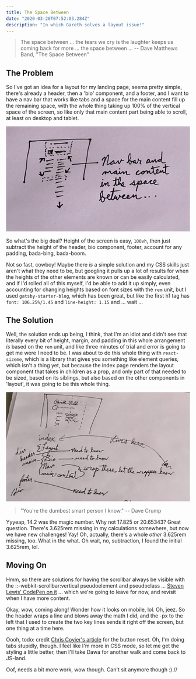 ```yaml
---
title: The Space Between
date: "2020-03-20T07:52:03.284Z"
description: "In which Gareth solves a layout issue!"
---
```


> The space between ... the tears we cry is the laughter keeps us coming back for more ... the space between ... -- Dave Matthews Band, "The Space Between"

## The Problem

So I've got an idea for a layout for my landing page, seems pretty simple, there's already a header, then a 'bio' component, and a footer, and I want to have a nav bar that works like tabs and a space for the main content fill up the remaining space, with the whole thing taking up 100% of the vertical space of the screen, so like only that main content part being able to scroll, at least on desktop and tablet.

![Simple diagram of the desired layout](./the-space-between.jpg)

So what's the big deal? Height of the screen is easy, `100vh`, then just subtract the height of the header, bio component, footer, account for any padding, bada-bing, bada-boom.

Not so fast, cowboy! Maybe there _is_ a simple solution and my CSS skills just aren't what they need to be, but googling it pulls up a lot of results for when the heights of the other elements are known or can be easily calculated, and if I'd rolled all of this myself, I'd be able to add it up simply, even accounting for changing heights based on font sizes with the `rem` unit, but I used `gatsby-starter-blog`, which has been great, but like the first h1 tag has `font: 106.25%/1.45` and `line-height: 1.15` and ... wait ...

## The Solution

Well, the solution ends up being, I think, that I'm an idiot and didn't see that literally every bit of height, margin, and padding in this whole arrangement _is_ based on the `rem` unit, and like three minutes of trial and error is going to get me were I need to be. I was about to do this whole thing with `react-sizeme`, which is a library that gives you something like element queries, which isn't a thing yet, but because the index page renders the layout component that takes in children as a prop, and only part of that needed to be sized, based on its siblings, but also based on the other components in 'layout', it was going to be this whole thing.

!['Galaxy brain' diagram](./galaxy-brain.jpg)

> "You're the dumbest smart person I know." -- Dave Crump

Yyyeap, 14.2 was the magic number. Why not 17.825 or 20.65343? Great question. There's 3.625rem missing in my calculations somewhere, but now we have new challenges! Yay! Oh, actually, there's a whole _other_ 3.625rem missing, too. What in the what. Oh wait, no, subtraction, I found the initial 3.625rem, lol.

## Moving On

Hmm, so there are solutions for having the scrollbar always be visible with the ::-webkit-scrollbar:vertical pseudoelement and pseudoclass ... [Steven Lewis' CodePen on it](https://codepen.io/stevenlewis/pen/hubpL) ... which we're going to leave for now, and revisit when I have more content.

Okay, wow, coming along! Wonder how it looks on mobile, lol. Oh, jeez. So the header wraps a line and blows away the math I did, and the -px to the left that I used to create the two key lines sends it right off the screen, but one thing at a time here.

Oooh, todo: credit [Chris Coyier's article](https://css-tricks.com/overriding-default-button-styles/) for the button reset. Oh, I'm doing tabs stupidly, though. I feel like I'm more in CSS mode, so let me get the styling a little better, then I'll take Dawa for another walk and come back to JS-land.

Oof, needs a bit more work, wow though. Can't sit anymore though :) //
